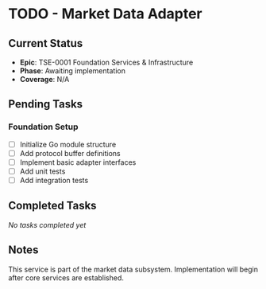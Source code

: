 # TODO - Market Data Adapter

## Current Status
- **Epic**: TSE-0001 Foundation Services & Infrastructure
- **Phase**: Awaiting implementation
- **Coverage**: N/A

## Pending Tasks

### Foundation Setup
- [ ] Initialize Go module structure
- [ ] Add protocol buffer definitions
- [ ] Implement basic adapter interfaces
- [ ] Add unit tests
- [ ] Add integration tests

## Completed Tasks

_No tasks completed yet_

## Notes

This service is part of the market data subsystem. Implementation will begin after core services are established.
